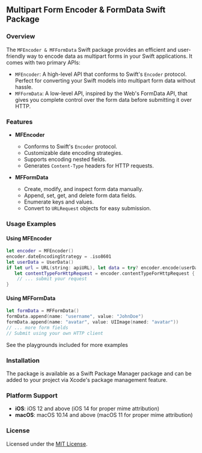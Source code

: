 ## Multipart Form Encoder & FormData Swift Package

### Overview

The `MFEncoder & MFFormData` Swift package provides an efficient and user-friendly way to encode data as multipart forms in your Swift applications. It comes with two primary APIs:

- `MFEncoder`: A high-level API that conforms to Swift's `Encoder` protocol. Perfect for converting your Swift models into multipart form data without hassle.
- `MFFormData`: A low-level API, inspired by the Web's FormData API, that gives you complete control over the form data before submitting it over HTTP.

### Features

- **MFEncoder**
  - Conforms to Swift's `Encoder` protocol.
  - Customizable date encoding strategies.
  - Supports encoding nested fields.
  - Generates `Content-Type` headers for HTTP requests.
  
- **MFFormData**
  - Create, modify, and inspect form data manually.
  - Append, set, get, and delete form data fields.
  - Enumerate keys and values.
  - Convert to `URLRequest` objects for easy submission.

### Usage Examples

#### Using MFEncoder

```swift
let encoder = MFEncoder()
encoder.dateEncodingStrategy = .iso8601
let userData = UserData()
if let url = URL(string: apiURL), let data = try? encoder.encode(userData),
   let contentTypeForHttpRequest = encoder.contentTypeForHttpRequest {
    // ... submit your request
}
```

#### Using MFFormData

```swift
let formData = MFFormData()
formData.append(name: "username", value: "JohnDoe")
formData.append(name: "avatar", value: UIImage(named: "avatar"))
// ... more form fields
// Submit using your own HTTP client
```

See the playgrounds included for more examples

### Installation

The package is available as a Swift Package Manager package and can be added to your project via Xcode's package management feature.



### Platform Support

- **iOS**: iOS 12 and above (iOS 14 for proper mime attribution)
- **macOS**: macOS 10.14 and above (macOS 11 for proper mime attribution)



### License

Licensed under the [MIT License](LICENSE.md).

